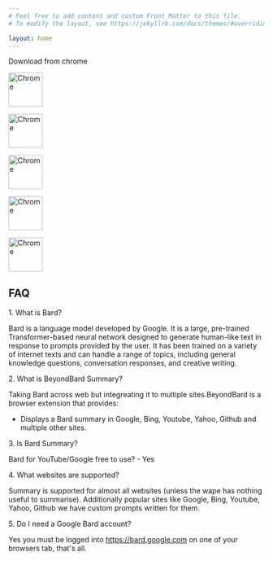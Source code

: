 ```yaml
---
# Feel free to add content and custom Front Matter to this file.
# To modify the layout, see https://jekyllrb.com/docs/themes/#overriding-theme-defaults

layout: home
---
```


Download from chrome 



[link-chrome]: https://chrome.google.com/webstore/detail/cpgpt/ceknbkmhppjloheidfdpmaijdcgofoif?hl=en&authuser=0 'Chrome Web Store'

[<img src="https://user-images.githubusercontent.com/3750161/214147732-c75e96a4-48a4-4b64-b407-c2402e899a75.PNG" height="67" alt="Chrome" valign="middle">][link-chrome]



[link-edge]: https://chrome.google.com/webstore/detail/cpgpt/cedjhhjppifnfkfkgoflfeddidedofcg?hl=en&authuser=0 'Edge Web Store'

[<img src="https://user-images.githubusercontent.com/3750161/214147732-c75e96a4-48a4-4b64-b407-c2402e899a75.PNG" height="67" alt="Chrome" valign="middle">][link-chrome]



[link-safari]: https://chrome.google.com/webstore/detail/cpgpt/cedjhhjppifnfkfkgoflfeddidedofcg?hl=en&authuser=0 'Safari Web Store'

[<img src="https://user-images.githubusercontent.com/3750161/214147732-c75e96a4-48a4-4b64-b407-c2402e899a75.PNG" height="67" alt="Chrome" valign="middle">][link-chrome]



[link-firefox]: https://chrome.google.com/webstore/detail/cpgpt/cedjhhjppifnfkfkgoflfeddidedofcg?hl=en&authuser=0 'Safari Web Store'

[<img src="https://user-images.githubusercontent.com/3750161/214147732-c75e96a4-48a4-4b64-b407-c2402e899a75.PNG" height="67" alt="Chrome" valign="middle">][link-chrome]



[link-opera]: https://chrome.google.com/webstore/detail/cpgpt/cedjhhjppifnfkfkgoflfeddidedofcg?hl=en&authuser=0 'Safari Web Store'

[<img src="https://user-images.githubusercontent.com/3750161/214147732-c75e96a4-48a4-4b64-b407-c2402e899a75.PNG" height="67" alt="Chrome" valign="middle">][link-chrome]



FAQ
---

1\. What is Bard?

Bard is a language model developed by Google. It is a large, pre-trained Transformer-based neural network designed to generate human-like text in response to prompts provided by the user. It has been trained on a variety of internet texts and can handle a range of topics, including general knowledge questions, conversation responses, and creative writing.

2\. What is BeyondBard Summary?

Taking Bard across web but integreating it to multiple sites.BeyondBard is a browser extension that provides:

*   Displays a Bard summary in Google, Bing, Youtube, Yahoo, Github and multiple other sites.

3\. Is Bard Summary?

Bard for YouTube/Google free to use? - Yes

4\. What websites are supported?

Summary is supported for almost all websites (unless the wape has nothing useful to summarise). Additionally popular sites like Google, Bing, Youtube, Yahoo, Github we have custom prompts written for them.

5\. Do I need a Google Bard account?

Yes you must be logged into https://bard.google.com on one of your browsers tab, that's all.






